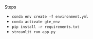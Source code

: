 Steps
- `conda env create -f environment.yml`
- `conda activate gte_env`
- `pip install -r requirements.txt`
- `streamlit run app.py`
